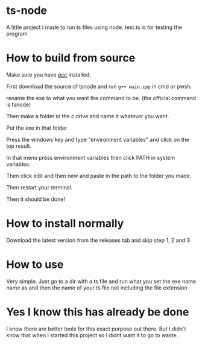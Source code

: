 # ts-node
 A little project I made to run ts files using node. test.ts is for testing the program


# How to build from source
 Make sure you have [gcc](https://gcc.gnu.org/releases.html) installed.

 First download the source of tsnode and run `g++ main.cpp` in cmd or pwsh.

 rename the exe to what you want the command to be. (the official command is tsnode)

 Then make a folder in the c drive and name it whatever you want.

 Put the exe in that folder

 Press the windows key and type "environment variables" and click on the top result.

 In that menu press environment variables then click PATH in system variables.

 Then click edit and then new and paste in the path to the folder you made.

 Then restart your terminal.

 Then it should be done!

# How to install normally
 Download the latest version from the releases tab and skip step 1, 2 and 3

# How to use
 Very simple.
 Just go to a dir with a ts file and run what you set the exe name name as and then the name of your ts file not including the file extension

# Yes I know this has already be done
 I know there are better tools for this exact purpose out there.
 But I didn't know that when I started this project so I didnt want it to go to waste.